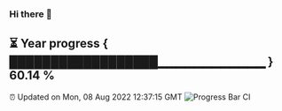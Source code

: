 ### Hi there 👋
⏳ Year progress { ██████████████████▁▁▁▁▁▁▁▁▁▁▁▁ } 60.14 %
---
⏰ Updated on Mon, 08 Aug 2022 12:37:15 GMT
![Progress Bar CI](https://github.com/liununu/liununu/workflows/Progress%20Bar%20CI/badge.svg)
